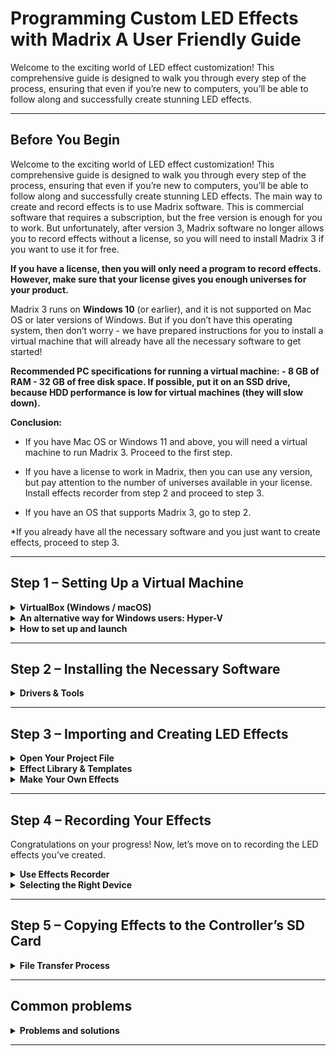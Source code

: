# Programming Custom LED Effects with Madrix A User Friendly Guide
Welcome to the exciting world of LED effect customization! This comprehensive guide is designed to walk you through every step of the process, ensuring that even if you’re new to computers, you’ll be able to follow along and successfully create stunning LED effects.

---

## Before You Begin

Welcome to the exciting world of LED effect customization! This comprehensive guide is designed to walk you through every step of the process, ensuring that even if you’re new to computers, you’ll be able to follow along and successfully create stunning LED effects.
The main way to create and record effects is to use Madrix software. This is commercial software that requires a subscription, but the free version is enough for you to work. But unfortunately, after version 3, Madrix software no longer allows you to record effects without a license, so you will need to install Madrix 3 if you want to use it for free.


**If you have a license, then you will only need a program to record effects. However, make sure that your license gives you enough universes for your product.**

Madrix 3 runs on **Windows 10** (or earlier), and it is not supported on Mac OS or later versions of Windows. But if you don’t have this operating system, then don’t worry - we have prepared instructions for you to install a virtual machine that will already have all the necessary software to get started!

**Recommended PC specifications for running a virtual machine: - 8 GB of RAM - 32 GB of free disk space. If possible, put it on an SSD drive, because HDD performance is low for virtual machines (they will slow down).**

**Conclusion:**

* If you have Mac OS or Windows 11 and above, you will need a virtual machine to run Madrix 3. Proceed to the first step.

* If you have a license to work in Madrix, then you can use any version, but pay attention to the number of universes available in your license. Install effects recorder from step 2 and proceed to step 3.

* If you have an OS that supports Madrix 3, go to step 2.

*If you already have all the necessary software and you just want to create effects, proceed to step 3.

---

##  Step 1 – Setting Up a Virtual Machine 

<details>
<summary><strong>VirtualBox (Windows / macOS)</strong></summary>

**We have a prepared Windows 10 image for you and we recommend using it. If desired, you can build the virtual machine image that you want to use yourself, but do this only if you already know how to work with virtual machines.**

If you are a Windows user, then we have 2 options for you to install a virtual machine: 1) Using a third-party VirtualBox 2) Using the built-in Hyper-V
The difference is that Hyper-V is a virtualization system built into Windows, which works better than VirtualBox in this case. Therefore, we recommend this method, but it may seem more complicated to you. However, if you encounter any problems with it, then you can always return to the VirtualBox option.
If you are a **macOS** user, then only the method using VirtualBox is suitable for you.

**Important: the virtual machine may lag a lot when it is first started. In this case, after logging into the user’s account, let Windows work for a while so that it makes all the necessary changes. This can take from 20-30 minutes to 1-2 hours, depending on the performance of your system. Most often, slowdowns are caused by installing the system on the HDD. If possible, install the virtual machines on an SSD drive.**

**1. Installing VirtualBox**

Download [VirtualBox](https://www.virtualbox.org/wiki/Downloads) from the official website and install it on your PC. 

![unnamed](images/1.png)

**2. Creating a virtual machine**

> The user’s password is “etereshop”

Steps:
1. Download the [Windows.ova](https://drive.google.com/file/d/1DTiehHmH0MpbS5xCsdHVhop0cavAAwFu/view) file (this is an archived virtual machine image)
2. Launch VirtualBox, click Import
3. Select the downloaded file Windows.ova
4. Select the appropriate settings and wait for the import to complete
   
We also have a video tutorial on installing and configuring this virtual machine.
[![Watch the tutorial on YouTube](https://img.youtube.com/vi/iJGeNG-NsPo/hqdefault.jpg)](https://youtu.be/iJGeNG-NsPo)

</details>

<details>
<summary><strong> An alternative way for Windows users: Hyper-V</strong></summary>

** Enabling the Hyper-V component**
   
Hyper-V is a built-in component of Windows, i.e. you do not need to install any software to run a virtual machine, but you may need the Internet so that Windows can get the necessary files. To enable this component, you need to do the following: 
1. Search for Turn Windows features on or off
2. Check the Hyper-V component
3. Click OK, wait for the changes to be made and restart the computer

![unnamed](images/2.png)

If you **do not see the Hyper-V** component in the list (most likely you are a Windows Home distribution user), then you can install it using a special file: hyperv.bat To do this, follow these steps: 1. Download the file 2. Run it as an administrator: select the file, right-click, select run as an administrator. 3. Wait for the installation to finish. 4. At the end, you will be prompted to restart your computer, you can type “y” or “n” **without quotes** and press enter. However, a reboot is necessary in any case to make changes.

After this step, the **Hyper-V** Manager application will appear on your system - with it you will be able to manage your virtual machines.

**Creating a virtual machine**

1. Download the [Madrix.vmcz](https://drive.google.com/file/d/1Oc9T0QdLcCz-ylFizRLqyfM9VQiR-m5G/view?pli=1) file (this is an archived virtual machine image)
2. Double-click on the downloaded file
3. Click “Import Virtual Machine”
4. Wait for the import to finish (It may take some time.)
5. You can run your virtual machine

![unnamed](images/3.png)

</details>

<details>
<summary><strong>How to set up and launch</strong></summary>

**How to set up**

First, you can change the installation paths of virtual machines if you have several disks and you do not want to install a virtual machine on the system disk (this is the default path). To do this, do the following:

1. Open Hyper-V Manager
2. Right-click on the name of your computer:

![unnamed](images/4.png)

3. Select a location for storing virtual machine disks (you don’t need to change the other paths)

![unnamed](images/5.png)

> Warning! Check the presence of this check mark in the Hyper-V Manager settings 

![unnamed](images/6.png)

After importing the virtual machine, it will appear in the central window of the **Hyper-V** Manager program. To open this list, left-click on the name of your computer in the list on the left. The settings of the virtual machine are opened by right-clicking on it and clicking on the Settings item.

![unnamed](images/7.png)

> You can change the settings of a virtual machine only when it is turned off

On the **Memory ta**b, you can configure the amount of RAM available for the virtual machine:

![unnamed](images/8.png)

On the **Processor tab**, you can configure the number of available processor cores for a virtual machine

![unnamed](images/9.png)

Check that the **Enable checkpoints** checkbox is disabled:

![unnamed](images/10.png)

**How to launch**

Virtual machines start working in the background at startup. You can connect and disconnect to them, they will still continue to work. You can see the status of the virtual machine at the bottom of the application when you click on it:

![unnamed](images/11.png)

After the launch:

![unnamed](images/12.png)

Therefore, you can start a virtual machine by clicking on it and selecting **Start**. Then you can right-click and select **Connect** - you will connect to the VM. If you close the window, you can connect to the machine again by clicking **Connect**. To stop a virtual machine, you can click Shutdown in the Start menu of the virtual Windows or by clicking on the virtual machine and selecting **Stop**.

When connecting to a VM, you will see the enhanced mode settings window. With this mode, the virtual machine can interact with your PC. Click **Show Options**:

![unnamed](images/13.png)

Select the **Local Resources tab**, expand the **Drives list**, and select which of your disks you want to connect to the VM. You can also select a USB flash drive if it is currently connected to a PC. Or you can choose the Drives that i plug in later option. The selected disks will appear in the explorer in the virtual machine. This way you can download the recorded effects directly to your computer/USB.

![unnamed](images/14.png)

![unnamed](images/15.png)

> Before clicking the Connect button, you can return to the Display tab and select Save my settings for future connections to this virtual machine

![unnamed](images/16.png)

Now you can click the **Connect** button and start working in your virtual machine!

**Possible problems**
 1. If you have a small amount of RAM (8 GB or less), reduce the value of RAM available to the virtual machine (set 3072 or 2048). Just keep in mind that this will lead to a decrease in the performance of the virtual machine.
 2. If you encounter an error at startup about a lack of RAM, close background applications and/or reduce the available amount of RAM for the virtual machine.
 3. Virtual machines are resource-demanding, so it is not recommended to run them together with other “heavy” programs (browsers, various editors, etc.). 

If you have installed our virtual machine, then congratulations - you can already start creating effects! Proceed to the third step
   
</details>

---

##  Step 2 – Installing the Necessary Software 

<details>
<summary><strong>Drivers & Tools</strong></summary>

**If you have installed our virtual machine, then you can skip this section.**
You need to install the following components:
1) Necessary drivers
2) Madrix 3
3) Effects recorder

>Warning! Madrix 3 can only be installed on Windows 10 (or earlier). If you are a user of another OS, read the first section “Before You Begin”.

We also have a [Video Tutorial](https://www.youtube.com/watch?v=dO-x0v_YKjU) on installing the above software.

### Installing drivers

**Microsoft Visual C++ 2013:**

There are two versions of this – x64 and x86. Modern computers are mostly x64 but if you’d like to check this which version you need, follow these steps:
1) Press the “Windows” key (the one with the Windows logo) and the “R” key at the same time. This will open the “Run” dialog.
2) Type in “msinfo32” (without the quotes) and hit Enter.
3) Look for the “System Type” entry. It will tell you whether you have a 32-bit (x86) or 64-bit (x64) operating system.
4) Once you know your system type, click on the appropriate link to download Microsoft Visual C++ 2013.

![unnamed](images/17.png)

**WinPcap:**

Click [the link](https://drive.google.com/file/d/1WowHznKa8C4XwzJzDmBd8SqC2-SewEcm/view) to download this driver. It helps with network traffic monitoring, which is essential for our LED effects.

> Warning! You may have another version of this driver on your system - npcap. The recording program is incompatible with it, so you first need to delete it, and only then install WinPcap. You can check the availability of this driver in the list of applications (write Apps in the search).

### Installation of Madrix 3

This is the main software that we will use. Click [the link](https://drive.google.com/file/d/1oNsEQdwLwEwgVo3F3SliWus57USQjZi2/view) to download it. After downloading, follow the installation instructions in this application to set it up on your computer.

### Installing Effects recorder

> Warning! The WinPcap driver is required for this program to work. If you did not install it, then refer to the Installing drivers section of this step.

Finally, you need the [Effects recorder](https://drive.google.com/file/d/1ygfa-5wGs9umWlRsgPtMwBt47tdS5j7A/view). This software helps us capture and record the LED effects we create. After downloading, just unzip this archive and the application will be ready to work. You can place it in any place convenient for you, as well as make a shortcut for quick access (via the right-click context menu).


> The Effects Recorder is compatible exclusively with Madrix version 3.x or any Madrix version equipped with a valid license key. If you do not intend to purchase a license key, decline any upgrade offers to version 5.x when you initially launch the software. In most scenarios, a Trial version of Madrix 3 suffices for Etereshop’s controller, as the controller continuously loops effects. For instance, you can run a 15-second effect for 1-2 hours with this setup. Madrix serves as the platform for creating effects, while the Effects Recorder is employed to capture these effects from Madrix and convert them into .txt format files. These files can then be easily uploaded onto the SD card for your convenience.

</details>

---

##  Step 3 – Importing and Creating LED Effects

<details>
<summary><strong>Open Your Project File</strong></summary>

Great job on completing the previous steps! Now it’s time to roll up our sleeves and start creating those fantastic LED effects.

You should have received an email from us after completing your order. This email typically has a link to a cloud drive with Madrix project file together with backup files for your product. The MSZ file is crucial for customizing your LED effects, so make sure you find it. If you can’t locate it, don’t worry – just contact us at sales@etereshop.com, and we’ll help you out.

Once you have the Madrix project file, simply double-click on it to open it. If that doesn’t work, you can also open Madrix, click on “File” in the top left corner, and then choose “Open Setup.” Alternatively, press “Ctrl” and “O” on your keyboard at the same time.

![unnamed](images/18.png)

</details>

<details>
<summary><strong>Effect Library & Templates</strong></summary>

### Access the Effect Library

Our Effects Library is your creative playground. You’ll find a collection of effect samples that you can use and customize. To make things even easier, we’ve prepared short videos to guide you through the process.

* [Download the Library](https://drive.google.com/open?id=1n6zfrZB7e-kuGIrPIW2Oox5tQg4fkwhc)  
* [Watch tutorial](https://www.youtube.com/watch?v=fwkRx998_QM)  

> Warning! If you want to open a new project after working in the previous one, it is better to completely close Madrix first in order to avoid bugs with the project settings!

Take a moment to watch the videos in the library. These short tutorials will help you navigate through the process of working with the effect samples. Don’t worry – we’re here to make sure you’re comfortable every step of the way.

</details>

<details>
<summary><strong>Make Your Own Effects</strong></summary>

### Start Creating Your Own Effects

If you’re feeling confident, you can dive into creating your very own LED effects! We have a quick guide here to help you get started. This guide is presented in Russian with English subtitles, so you can follow along easily.

[Watch tutorial:](https://www.youtube.com/watch?v=D7ihn3LcXHc)

[![Add Text to Effects](https://img.youtube.com/vi/D7ihn3LcXHc/0.jpg)](https://youtu.be/D7ihn3LcXHc)

### Adding Text to Effects

Want to add text to your LED effects? We’ve got you covered! Check out this guide on how to add text to existing effects. It’s presented in both Russian and English subtitles, ensuring that you won’t miss a beat
 
[Watch tutorial:](https://www.youtube.com/watch?v=D7ihn3LcXHc)  

[![Add](https://img.youtube.com/vi/5-Zhlt9QbKU/0.jpg)](https://youtu.be/5-Zhlt9QbKU)

### 3D Effects for Extra Flair

For a touch of advanced creativity, explore 3D effects using Madrix. Even though the tutorial focuses on a 3D cube, the techniques can be applied to various products. Watch the tutorial here with English subtitles.

[Watch tutorial:](https://www.youtube.com/watch?v=fwkRx998_QM)

[![Add Text to Effects](https://img.youtube.com/vi/fwkRx998_QM/0.jpg)](https://youtu.be/fwkRx998_QM)

</details>

---

##  Step 4 – Recording Your Effects 

Congratulations on your progress! Now, let’s move on to recording the LED effects you’ve created.

<details>
<summary><strong>Use Effects Recorder</strong></summary>

Remember that Effects Recorder we set up earlier? It’s time to put it to work. Follow this recording tutorial to capture your LED effects. This tutorial shows you exactly how to operate the recorder step by step.

[Watch tutorial](https://www.youtube.com/watch?v=ZZECUX7TrQk)

</details>

<details>
<summary><strong>Selecting the Right Device</strong></summary>

In the tutorial, you’ll see how to choose a device from a dropdown list in the recorder. Once you see the parameter “Artnet” starting to increase, that’s the device you want to use for recording.

> If you’re using the trial version of Madrix, remember that you can only record effects up to 1 minute in length due to blackouts. Just stop recording before the screen goes black and restart recording when it gets back on.

![unnamed](images/19.png)

Follow these steps to record your effects: 
1. Open **VS_PcapSniffer** and select a device from the dropdown list.
2. Click the “Start recording” button.
3. If the status displays as Artnet:0, total:0, press “Stop recording,” choose a different device, and try again. Once the Artnet parameter starts increasing, remember that this is the device you should consistently choose for recording. With this setup, you’re all set to commence recording your effects.

</details>

---

##  Step 5 – Copying Effects to the Controller’s SD Card 

<details>
<summary><strong>File Transfer Process</strong></summary>

> Warning! If you are currently using the product, you must first turn it off. After that, disconnect the controller from the power source (batteries). This prevents damage to the memory card. Now you can get the SD card. After you save all the necessary files on it, insert it back and only then turn on the product again.

On the micro-SD card, you’ll find “old” effects. You can remove them by deleting or creating a new folder and moving there. If you plan to use them later, you can even move the files to your computer. The final step is to copy and paste your newly recorded effects to the SD card. Once that’s done, insert the SD card back into the controller.

![unnamed](images/20.png)

>The structure of the files on the sd card:
>1) File config.txt - the configuration file of your product
>2) Effects files. They should have the following name format: S{sequence number}.txt For example: S1.txt , S2.txt , S5.txt , S70.txt The numbering does not have to be sequential. The number can optionally be >followed by a name if the effect is somehow special. For example: S12_logo.txt , S4_text.txt
>3) You can create folders and put other files there - they will not be perceived by the controller

If for some reason you have problems with the SD card, you can format it and copy the files that were sent to you by email with the purchase of the product.

### You’re Ready to Shine!

Congratulations! You’ve successfully customized your LED effects using Madrix. Your hard work and creativity will now light up the world around you. Remember, if you ever encounter any difficulties or have questions along the way, feel free to reach out to us at sales@etereshop.com. We’re here to help and support you in your LED programming journey. Happy programming!

### Final Notes

You’ve completed the journey of installing and customizing LED effects using Madrix, whether on a physical Windows PC or a virtual machine. if you encounter any challenges or have questions. We’re here to make your LED programming experience a success!

</details>

---

##  Common problems 

<details>
<summary><strong>Problems and solutions</strong></summary>

### My recorded effect flickers with random colors and/or freezes

Most likely, you have the wrong version of the WinPcap driver. Go to the “Installing drivers” item in step 2. It describes the solution to this problem.

### My effect partially works, but some of it is still broken

Make sure that you are using the Madrix project specifically for your product. Designs from some products cannot be used to record effects on other products, so do not confuse them.

Also make sure that the product’s SD card contains exactly its file config.txt

If you use the purchased Madrix license, then make sure that the number of universes available in it is sufficient for your product. The number of universes of the product can be viewed on the DMX Devices tab, which can be opened by pressing the F4 button in the Madrix or by clicking on Preferences -> Device Manager.

### I get the “Too long delay” message when recording the effect

You are most likely connected to a wireless network. These networks are not stable and reliable. You can try to make multiple recording attempts or record a shorter effect, but it’s best to connect to the network by wire.

### The value of Artnet is not increased on any of the sources

You may have forgotten to enable ArtNet support in Madrix. To enable it, open the Device Manager window (by pressing F4 or using Preferences -> Device Manager). Go to the Art-Net tab and check the appropriate check mark

![unnamed](images/21.png)

### The configuration of Art-Net in Madrix is incorrect

If you have opened a new madrix project without closing the previous one, then it is highly likely that their configurations will mix due to a madrix bug. Before opening a new project, first completely close the Madrix

### The network config breaks down in Madrix (extra entries appear)

If you want to open a new project after working in the previous one, it is better to completely close Madrix first in order to avoid bugs with the project settings.

### Files on the SD card are duplicated

This problem happens due to incorrect extraction of the sd card. How to do it right: If you are currently using the product, you must first turn it off. After that, disconnect the controller from the power source (batteries). This prevents damage to the memory card. Now you can get the SD card. After you save all the necessary files on it, insert it back and only then turn on the product again.



</details>

---


